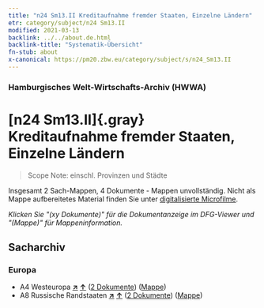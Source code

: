 ```yaml
---
title: "n24 Sm13.II Kreditaufnahme fremder Staaten, Einzelne Ländern"
etr: category/subject/n24 Sm13.II
modified: 2021-03-13
backlink: ../../about.de.html
backlink-title: "Systematik-Übersicht"
fn-stub: about
x-canonical: https://pm20.zbw.eu/category/subject/s/n24_Sm13.II
---
```


### Hamburgisches Welt-Wirtschafts-Archiv (HWWA)
# [n24 Sm13.II]{.gray}&#8201; Kreditaufnahme fremder Staaten, Einzelne Ländern&#160; 


> Scope Note: einschl. Provinzen und Städte



Insgesamt 2 Sach-Mappen, 4 Dokumente - Mappen unvollständig.
Nicht als Mappe aufbereitetes Material finden Sie unter [digitalisierte Microfilme](/film/h1_sh.de.html).

_Klicken Sie "(xy Dokumente)" für die Dokumentanzeige im DFG-Viewer und "(Mappe)" für Mappeninformation._

## Sacharchiv




### Europa

- A4 Westeuropa [**&nearr;**](../../../geo/i/140897/about.de.html "Westeuropa (alle Mappen)") [**&uarr;**](../../../geo/about.de.html#A4 "Ländersystematik") (<a href="https://pm20.zbw.eu/dfgview/sh/140897,145375" title="über: Westeuropa : Kreditaufnahme fremder Staaten, Einzelne Ländern" target="_blank">2 Dokumente</a>) ([Mappe](../../../../folder/sh/1408xx/140897/1453xx/145375/about.de.html))
- A8 Russische Randstaaten [**&nearr;**](../../../geo/i/140904/about.de.html "Russische Randstaaten (alle Mappen)") [**&uarr;**](../../../geo/about.de.html#A8 "Ländersystematik") (<a href="https://pm20.zbw.eu/dfgview/sh/140904,145375" title="über: Russische Randstaaten : Kreditaufnahme fremder Staaten, Einzelne Ländern" target="_blank">2 Dokumente</a>) ([Mappe](../../../../folder/sh/1409xx/140904/1453xx/145375/about.de.html))


